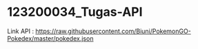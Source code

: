# 123200034_Tugas-API

Link API : https://raw.githubusercontent.com/Biuni/PokemonGO-Pokedex/master/pokedex.json
